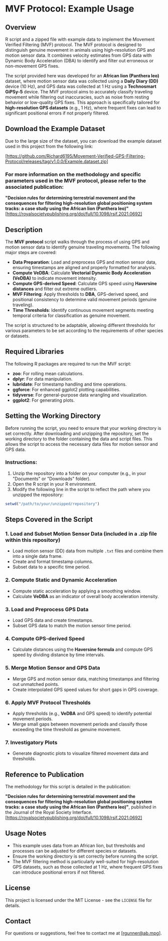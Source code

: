 # MVF Protocol: Example Usage

## Overview

R script and a zipped file with example data to implement the Movement Verified Filtering (MVF) protocol. The MVF protocol is designed to distinguish genuine movement in animals using high-resolution GPS and motion sensor data. It combines velocity estimates from GPS data with Dynamic Body Acceleration (DBA) to identify and filter out erroneous or non-movement GPS fixes.

The script provided here was developed for an **African lion (Panthera leo)** dataset, where motion sensor data was collected using a **Daily Diary (DD)** device (10 Hz), and GPS data was collected at 1 Hz using a **Technosmart GiPSy-5** device. The MVF protocol aims to accurately classify traveling movement while filtering out inaccuracies, such as noise from resting behavior or low-quality GPS fixes. This approach is specifically tailored for **high-resolution GPS datasets** (e.g., 1 Hz), where frequent fixes can lead to significant positional errors if not properly filtered.

## Download the Example Dataset
Due to the large size of the dataset, you can download the example dataset used in this project from the following link:

[https://github.com/Richard6195/Movement-Verified-GPS-Filtering-Protocol/releases/tag/v1.0.0/Example.dataset.zip]

 ### For more information on the methodology and specific parameters used in the MVF protocol, please refer to the associated publication:

**"Decision rules for determining terrestrial movement and the consequences for filtering high-resolution global positioning system tracks: a case study using the African lion (Panthera leo)"** [https://royalsocietypublishing.org/doi/full/10.1098/rsif.2021.0692]

## Description

The **MVF protocol** script walks through the process of using GPS and motion sensor data to identify genuine traveling movements. The following major steps are covered:

- **Data Preparation**: Load and preprocess GPS and motion sensor data, ensuring timestamps are aligned and properly formatted for analysis.
- **Compute VeDBA**: Calculate **Vectorial Dynamic Body Acceleration (VeDBA)** to indicate movement intensity.
- **Compute GPS-derived Speed**: Calculate GPS speed using **Haversine distances** and filter out extreme outliers.
- **MVF Filtering**: Apply thresholds to **DBA**, GPS-derived speed, and positional consistency to determine valid movement periods (genuine traveling).
- **Time Thresholds**: Identify continuous movement segments meeting temporal criteria for classification as genuine movement.

The script is structured to be adaptable, allowing different thresholds for various parameters to be set according to the requirements of other species or datasets.

## Required Libraries

The following R packages are required to run the MVF script:

- **zoo**: For rolling mean calculations.
- **dplyr**: For data manipulation.
- **lubridate**: For timestamp handling and time operations.
- **ggforce**: For enhanced ggplot2 plotting capabilities.
- **tidyverse**: For general-purpose data wrangling and visualization.
- **ggplot2**: For generating plots.

## Setting the Working Directory

Before running the script, you need to ensure that your working directory is set correctly. After downloading and unzipping the repository, set the working directory to the folder containing the data and script files. This allows the script to access the necessary data files for motion sensor and GPS data.

### Instructions:
1. Unzip the repository into a folder on your computer (e.g., in your "Documents" or "Downloads" folder).
2. Open the R script in your R environment.
3. Modify the following line in the script to reflect the path where you unzipped the repository:

```r
setwd("/path/to/your/unzipped/repository")
```
## Steps Covered in the Script

### 1. Load and Subset Motion Sensor Data (included in a .zip file within this repository)
- Load motion sensor (DD) data from multiple `.txt` files and combine them into a single data frame.
- Create and format timestamp columns.
- Subset data to a specific time period.

### 2. Compute Static and Dynamic Acceleration
- Compute static acceleration by applying a smoothing window.
- Calculate **VeDBA** as an indicator of overall body acceleration intensity.

### 3. Load and Preprocess GPS Data
- Load GPS data and create timestamps.
- Subset GPS data to match the motion sensor time period.

### 4. Compute GPS-derived Speed
- Calculate distances using the **Haversine formula** and compute GPS speed by dividing distance by time intervals.

### 5. Merge Motion Sensor and GPS Data
- Merge GPS and motion sensor data, matching timestamps and filtering out unmatched points.
- Create interpolated GPS speed values for short gaps in GPS coverage.

### 6. Apply MVF Protocol Thresholds
- Apply thresholds (e.g., **VeDBA** and GPS speed) to identify potential movement periods.
- Merge small gaps between movement periods and classify those exceeding the time threshold as genuine movement.

### 7. Investigatory Plots
- Generate diagnostic plots to visualize filtered movement data and thresholds.

## Reference to Publication

The methodology for this script is detailed in the publication:

**"Decision rules for determining terrestrial movement and the consequences for filtering high-resolution global positioning system tracks: a case study using the African lion (Panthera leo)"**, published in the Journal of the Royal Society Interface. [https://royalsocietypublishing.org/doi/full/10.1098/rsif.2021.0692]

## Usage Notes

- This example uses data from an African lion, but thresholds and processes can be adjusted for different species or datasets.
- Ensure the working directory is set correctly before running the script.
- The MVF filtering method is particularly well-suited for high-resolution GPS datasets, such as those collected at 1 Hz, where frequent GPS fixes can introduce positional errors if not filtered.

## License

This project is licensed under the MIT License - see the `LICENSE` file for details.

## Contact

For questions or suggestions, feel free to contact me at [rgunner@ab.mpg].
